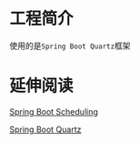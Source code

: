 # 工程简介
使用的是`Spring Boot Quartz`框架
# 延伸阅读
[Spring Boot Scheduling](https://docs.spring.io/spring-boot/docs/current/reference/html/features.html#features.task-execution-and-scheduling)

[Spring Boot Quartz](https://docs.spring.io/spring-boot/docs/2.5.8/reference/html/features.html#features.quartz)
